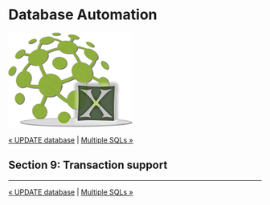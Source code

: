 # Database Automation

![logo](image/logo-x.png)

<div class="site-links">
<a class="link-previous" href="Database-Automation-update.html">&laquo; UPDATE database</a> | 
<a class="link-next" href="Database-Automation-multisql.html">Multiple SQLs &raquo;</a>
</div>


## Section 9: Transaction support


***

<div class="site-links">
<a class="link-previous" href="Database-Automation-update.html">&laquo; UPDATE database</a> | 
<a class="link-next" href="Database-Automation-multisql.html">Multiple SQLs &raquo;</a>
</div>
